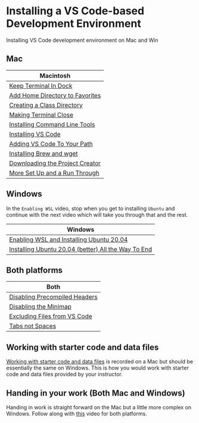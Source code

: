 # Installing a VS Code-based Development Environment
Installing VS Code development environment on Mac and Win

## Mac

| Macintosh |
| --------- |
| [Keep Terminal In Dock](https://youtu.be/oX654TT3ixc) |
| [Add Home Directory to Favorites](https://youtu.be/N_JowoS2lR8) |
| [Creating a Class Directory](https://youtu.be/tJjDYe3_Vmg) |
| [Making Terminal Close](https://youtu.be/u4CQYyTWGYA) |
| [Installing Command Line Tools](https://youtu.be/13GEtlnAMLU) |
| [Installing VS Code](https://youtu.be/dYQLs5gbUiE) |
| [Adding VS Code To Your Path](https://youtu.be/T5nvlDQbHIE) |
| [Installing Brew and wget](https://youtu.be/B43qo52RZmg) |
| [Downloading the Project Creator](https://youtu.be/EqkyGBz9av4) |
| [More Set Up and a Run Through](https://youtu.be/X2N7KKgkTys) |

## Windows

In the `Enabling WSL` video, stop when you get to installing `Ubuntu` and
continue with the next video which will take you through that and the rest.

| Windows |
| --------- |
| [Enabling WSL and Installing Ubuntu 20.04](https://youtu.be/M0v8vx0ZY4o) |
| [Installing Ubuntu 20.04 (better) All the Way To End](https://youtu.be/a3gk_TNAi7Q) |

## Both platforms

| Both |
| ---- |
| [Disabling Precompiled Headers](https://youtu.be/6i-sQFCXTd8) |
| [Disabling the Minimap](https://youtu.be/kD5JYrslSpU) |
| [Excluding Files from VS Code ](https://youtu.be/Vs1N0nBuKWw) |
| [Tabs not Spaces](https://youtu.be/CGUSzwGSWXg) |

## Working with starter code and data files 

[Working with starter code and data files](https://youtu.be/9VgbB3fE_lA) is recorded on a Mac but should be essentially the same on Windows. This is how you would work with starter code and data files provided by your instructor.

## Handing in your work (Both Mac and Windows)

Handing in work is straight forward on the Mac but a little more complex on Windows. Follow along with [this](https://youtu.be/o1YzpKBBNTs) video for both platforms.
